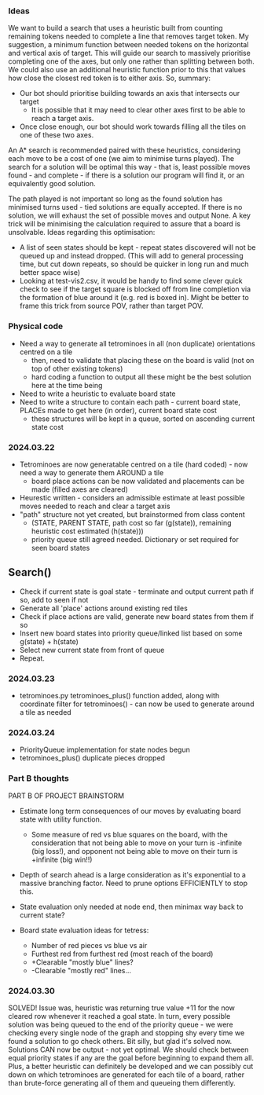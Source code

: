 ### Ideas
We want to build a search that uses a heuristic built from counting remaining tokens needed to complete a line that
removes target token. My suggestion, a minimum function between needed tokens on the horizontal and vertical axis 
of target. This will guide our search to massively prioritise completing one of the axes, but only one rather than
splitting between both. We could also use an additional heuristic function prior to this that values how close the 
closest red token is to either axis. So, summary:
* Our bot should prioritise building towards an axis that intersects our target
    * It is possible that it may need to clear other axes first to be able to reach a target axis.
* Once close enough, our bot should work towards filling all the tiles on one of these two axes. 

An A* search is recommended paired with these heuristics, considering each move to be a cost of one (we aim to minimise 
turns played). The search for a solution will be optimal this way - that is, least possible moves found - and complete - 
if there is a solution our program will find it, or an equivalently good solution.

The path played is not important so long as the found solution has minimised turns used - tied solutions are equally 
accepted. If there is no solution, we will exhaust the set of possible moves and output None. A key trick will be 
minimising the calculation required to assure that a board is unsolvable. Ideas regarding this optimisation:
* A list of seen states should be kept - repeat states discovered will not be queued up and instead dropped. (This will 
    add to general processing time, but cut down repeats, so should be quicker in long run and much better space wise)
* Looking at test-vis2.csv, it would be handy to find some clever quick check to see if the target square is blocked off
    from line completion via the formation of blue around it (e.g. red is boxed in). Might be better to frame this trick
    from source POV, rather than target POV.


### Physical code
* Need a way to generate all tetrominoes in all (non duplicate) orientations centred on a tile
    * then, need to validate that placing these on the board is valid (not on top of other existing tokens)
    * hard coding a function to output all these might be the best solution here at the time being
* Need to write a heuristic to evaluate board state
* Need to write a structure to contain each path - current board state, PLACEs made to get here (in order), current 
    board state cost
    * these structures will be kept in a queue, sorted on ascending current state cost


### 2024.03.22
* Tetrominoes are now generatable centred on a tile (hard coded) - now need a way to generate them AROUND a tile
    * board place actions can be now validated and placements can be made (filled axes are cleared)
* Heurestic written - considers an admissible estimate at least possible moves needed to reach and clear a target axis
* "path" structure not yet created, but brainstormed from class content 
    * (STATE, PARENT STATE, path cost so far (g(state)), remaining heuristic cost estimated (h(state)))
    * priority queue still agreed needed. Dictionary or set required for seen board states
## Search()
* Check if current state is goal state - terminate and output current path if so, add to seen if not
* Generate all 'place' actions around existing red tiles
* Check if place actions are valid, generate new board states from them if so
* Insert new board states into priority queue/linked list based on some g(state) + h(state)
* Select new current state from front of queue
* Repeat.


### 2024.03.23
* tetrominoes.py tetrominoes_plus() function added, along with coordinate filter for tetrominoes() - can now be used to 
    generate around a tile as needed
    
### 2024.03.24
* PriorityQueue implementation for state nodes begun
* tetrominoes_plus() duplicate pieces dropped
### Part B thoughts
PART B OF PROJECT BRAINSTORM
* Estimate long term consequences of our moves by evaluating board state with utility function.
    * Some measure of red vs blue squares on the board, with the consideration that not being able to move on your turn 
    is -infinite (big loss!), and opponent not being able to move on their turn is +infinite (big win!!)
* Depth of search ahead is a large consideration as it's exponential to a massive branching factor. Need to prune 
    options EFFICIENTLY to stop this.
* State evaluation only needed at node end, then minimax way back to current state?

* Board state evaluation ideas for tetress:
    * Number of red pieces vs blue vs air
    * Furthest red from furthest red (most reach of the board)
    * +Clearable "mostly blue" lines?
    * -Clearable "mostly red" lines...


### 2024.03.30
SOLVED! Issue was, heuristic was returning true value +11 for the now cleared row whenever it reached a goal state.
  In turn, every possible solution was being queued to the end of the priority queue - we were checking every single 
  node of the graph and stopping shy every time we found a solution to go check others. Bit silly, but glad it's solved
  now.
Solutions CAN now be output - not yet optimal. We should check between equal priority states if any are the goal before
  beginning to expand them all. Plus, a better heuristic can definitely be developed and we can possibly cut down on 
  which tetrominoes are generated for each tile of a board, rather than brute-force generating all of them and queueing
  them differently.